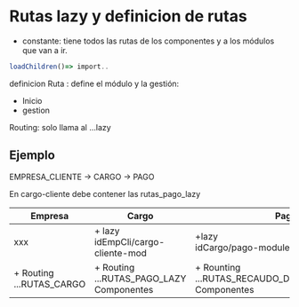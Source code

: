 # Rutas lazy y definicion de rutas 

* constante: tiene todos las rutas de los componentes y a los módulos que van a ir.

```typescript
loadChildren()=> import..


```

definicion Ruta : define el módulo y la gestión:

* Inicio
* gestion

Routing: solo llama al ...lazy

## Ejemplo

EMPRESA_CLIENTE -> CARGO -> PAGO

En cargo-cliente debe contener las rutas_pago_lazy

|Empresa|Cargo| Pago| RecaudoDetalle |
|---|---|---|---|
| xxx | + lazy <br>idEmpCli/cargo-cliente-mod | +lazy <br> idCargo/pago-module | +lazy <br>idPago/recaudo-detalle-mod |
| + Routing <br>...RUTAS_CARGO | + Routing <br> ...RUTAS_PAGO_LAZY <br> Componentes | + Rounting <br> ...RUTAS_RECAUDO_DETALLE_PAGO_LAZY <br> Componentes | + Routing | 
